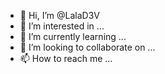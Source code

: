 - 👋 Hi, I’m @LalaD3V
- 👀 I’m interested in ...
- 🌱 I’m currently learning ...
- 💞️ I’m looking to collaborate on ...
- 📫 How to reach me ...

<!---
LalaD3V/LalaD3V is a ✨ special ✨ repository because its `README.md` (this file) appears on your GitHub profile.
You can click the Preview link to take a look at your changes.
--->
